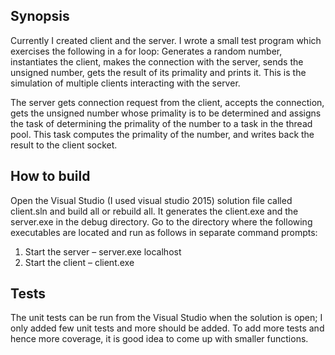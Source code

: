 ## Synopsis

Currently I created client and the server.  I wrote a small test program which exercises the following in a for loop:  Generates a random number, instantiates the client, makes the connection with the server, sends the unsigned number, gets the result of its primality and prints it.  This is the simulation of multiple clients interacting with the server.

The server gets connection request from the client, accepts the connection, gets the unsigned number whose primality is to be determined and assigns the task of determining the primality of the number to a task in the thread pool.  This task computes the primality of the number, and writes back the result to the client socket.

## How to build

Open the Visual Studio (I used visual studio 2015) solution file called client.sln and build all or rebuild all.  It generates the client.exe and the server.exe in the debug directory.  Go to the directory where the following executables are located and run as follows in separate command prompts:
 
1.	Start the server – server.exe localhost
2.	Start the client – client.exe

## Tests

The unit tests can be run from the Visual Studio when the solution is open; I only added few unit tests and more should be added.  To add more tests and hence more coverage, it is good idea to come up with smaller functions.

